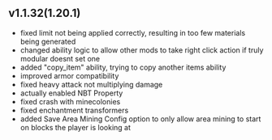 ## v1.1.32(1.20.1)
- fixed limit not being applied correctly, resulting in too few materials being generated
- changed ability logic to allow other mods to take right click action if truly modular doesnt set one
- added "copy_item" ability, trying to copy another items ability
- improved armor compatibility
- fixed heavy attack not multiplying damage
- actually enabled NBT Property
- fixed crash with minecolonies
- fixed enchantment transformers
- added Save Area Mining Config option to only allow area mining to start on blocks the player is looking at